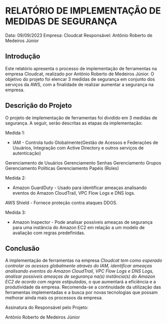 # RELATÓRIO DE IMPLEMENTAÇÃO DE MEDIDAS DE SEGURANÇA

Data: 09/09/2023
Empresa: Cloudcat
Responsável: Antônio Roberto de Medeiros Júnior

## Introdução
Este relatório apresenta o processo de implementação de ferramentas na empresa Cloudcat, realizado por Antônio Roberto de Medeiros Júnior. O objetivo do projeto foi elencar 3 medidas de segurança em conjunto dos serviços da AWS, com a finalidade de realizar aumentar a segurança na empresa.

## Descrição do Projeto
O projeto de implementação de ferramentas foi dividido em 3 medidas de segurança. A seguir, serão descritas as etapas da implementação:

Medida 1: 
- IAM - Controla tudo Globalmente(Gestão de Acessos e Federações de Usuários, Integração com Active Directory e outros serviços de autenticação)

Gerenciamento de Usuários
Gerenciamento Senhas
Gerenciamento Grupos
Gerenciamento Políticas
Gerenciamento Papéis (Roles)


Medida 2: 
- Amazon GuardDuty - Usado para identificar ameaças analisando eventos do Amazon CloudTrail, VPC Flow Logs e DNS logs. 

AWS Shield - Fornece proteção contra ataques DDOS.

Medida 3: 
- Amazon Inspector - Pode analisar possíveis ameaças de segurança para uma instância do Amazon EC2 em relação a um modelo de avaliação com regras predefinidas.



## Conclusão
A implementação de ferramentas na empresa *Cloudcat tem como esperado controlar os acessos globalmente através do IAM, identificar ameaças analisando eventos do Amazon CloudTrail, VPC Flow Logs e DNS Logs, analisar possíveis ameaças de segurança na(s) instância(s) do Amazon EC2 de acordo com regras estipuladas*, o que aumentará a eficiência e a produtividade da empresa. Recomenda-se a continuidade da utilização das ferramentas implementadas e a busca por novas tecnologias que possam melhorar ainda mais os processos da empresa.

Assinatura do Responsável pelo Projeto:

Antônio Roberto de Medeiros Júnior